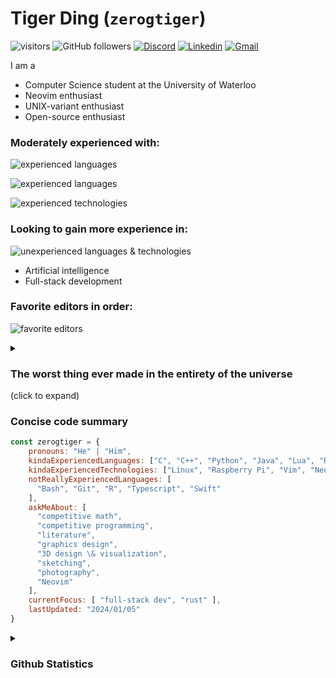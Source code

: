 # Tiger Ding (`zerogtiger`)

![visitors](https://vbr.wocr.tk/badge?page_id=zerogtiger.zerogtiger&color=57bd57)  ![GitHub followers](https://img.shields.io/github/followers/zerogtiger?label=Follow&style=social)  [![Discord](https://dcbadge.vercel.app/api/shield/711020280826298440&?style=flat-square)](https://www.discordapp.com/users/711020280826298440)  [![Linkedin](https://img.shields.io/badge/-Tiger_Ding-blue?style=flat-square&logo=Linkedin&logoColor=white&link=https://www.linkedin.com/in/tiger-ding-16880a247/)](https://www.linkedin.com/in/tiger-ding-16880a247/)  [![Gmail](https://img.shields.io/badge/Gmail-zerogtiger%40gmail.com-red?logo=gmail
)](mailto:zerogtiger@gmail.com)


I am a
* Computer Science student at the University of Waterloo
* Neovim enthusiast
* UNIX-variant enthusiast
* Open-source enthusiast

### Moderately experienced with:

![experienced languages](https://skillicons.dev/icons?i=c,cpp,py,java,lua,rust,postgresql,supabase&theme=dark)

![experienced languages](https://skillicons.dev/icons?i=js,html,css,nodejs,react,next,tailwind,prisma&theme=dark)

![experienced technologies](https://skillicons.dev/icons?i=linux,raspberrypi,vim,neovim,blender,md,latex&theme=light)

### Looking to gain more experience in:

![unexperienced languages & technologies](https://skillicons.dev/icons?i=bash,git,docker,r,ts,swift&theme=dark)
* Artificial intelligence
* Full-stack development

### Favorite editors in order:

![favorite editors](https://skillicons.dev/icons?i=neovim,vim,idea,eclipse&theme=light)

<details>
  <summary><h3>The worst thing ever made in the entirety of the universe</h3> (click to expand) </summary>
  
   Visual Studio Code<br>
   <img src="https://skillicons.dev/icons?i=vscode&theme=dark"> 
</details>

### Concise code summary
```javascript
const zerogtiger = {
    pronouns: "He" | "Him",
    kindaExperiencedLanguages: ["C", "C++", "Python", "Java", "Lua", "Rust", "PostgreSQL", "LaTeX", "Markdown", "Javascript", "HTML", "CSS"],
    kindaExperiencedTechnologies: ["Linux", "Raspberry Pi", "Vim", "Neovim", "Blender"],
    notReallyExperiencedLanguages: [
      "Bash", "Git", "R", "Typescript", "Swift"
    ],
    askMeAbout: [
      "competitive math",
      "competitive programming",
      "literature",
      "graphics design",
      "3D design \& visualization",
      "sketching",
      "photography",
      "Neovim"
    ],
    currentFocus: [ "full-stack dev", "rust" ],
    lastUpdated: "2024/01/05"
}
```

<details>
  <summary><h3>Github Statistics</h3></summary>
  <img src="https://github-readme-stats.vercel.app/api?username=zerogtiger&show_icons=true&theme=graywhite&count_private=true&include_all_commits=true" height="160">
  <img src="https://github-readme-streak-stats.herokuapp.com/?user=zerogtiger&theme=graywhite&include_all_commits=true&count_private=true" height="160"><br>
  <img src="https://github-readme-stats.vercel.app/api/top-langs/?username=zerogtiger&langs_count=8&theme=graywhite"><br>
</details>

